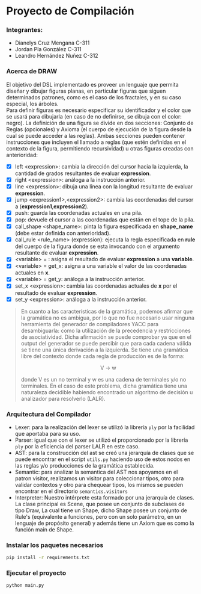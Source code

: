 # Proyecto de Compilación
### Integrantes:
* Dianelys Cruz Mengana C-311
* Jordan Pla González C-311
* Leandro Hernández Nuñez C-312

### Acerca de DRAW
El objetivo del DSL implementado es proveer un lenguaje que permita diseñar y dibujar figuras planas, en particular figuras que siguen determinados patrones, como es el caso de los fractales, y en su caso especial, los árboles.  
Para definir figuras es necesario especificar su identificador <nombre> y el color que se usará para dibujarla (en caso de no definirse, se dibuja con el color: negro). La definición de una figura se divide en dos secciones: Conjunto de Reglas (opcionales) y Axioma (el cuerpo de ejecución de la figura desde la cual se puede acceder a las reglas). Ambas secciones pueden contener instrucciones que incluyen el llamado a reglas (que estén definidas en el contexto de la figura, permitiendo recursividad) u otras figuras creadas con anterioridad:  
- [x] left \<expression>: cambia la dirección del cursor hacia la izquierda, la cantidad de grados resultantes de evaluar **expression**.
- [x] right \<expression>: análoga a la instrucción anterior.
- [x] line \<expression>: dibuja una línea con la longitud resultante de evaluar **expression**.
- [x] jump \<expression1>,\<expression2>: cambia las coordenadas del cursor a (**expression1**,**expression2**).
- [x] push: guarda las coordenadas actuales en una pila. 
- [x] pop: devuele el cursor a las coordenadas que están en el tope de la pila.
- [x] call_shape \<shape_name>: pinta la figura especificada en **shape_name** (debe estar definida con anterioridad).
- [x] call_rule \<rule_name> (expression): ejecuta la regla especificada en **rule** del cuerpo de la figura donde se esta invocando con el argumento resultante de evaluar **expression**.
- [x] \<variable> = <expression>: asigna el resultado de evaluar **expression** a una **variable**. 
- [x] \<variable> = get_x: asigna a una variable el valor de las coordenadas actuales en **x**.
- [x] \<variable> = get_y: análoga a la instrucción anterior.
- [x] set_x \<expression>: cambia las coordenadas actuales de **x** por el resultado de evaluar **expression**.
- [x] set_y \<expression>: análoga a la instrucción anterior.

> En cuanto a las características de la gramática, podemos afirmar que la gramática no es ambigua, por lo que no fue necesario usar ninguna herramienta del generador de compiladores YACC para desambiguarla: como la utilización de la precedencia y restricciones de asociatividad. Dicha afirmación se puede comprobar ya que en el output del generador se puede percibir que para cada cadena válida se tiene una única derivación a la izquierda. Se tiene una gramática libre del contexto donde cada regla de producción es de la forma:    
> <p align="center"> V → w </p>    
> donde V es un no terminal y w es una cadena de terminales y/o no terminales. En el caso de este problema, dicha gramática tiene una naturaleza decidible habiendo encontrado un algoritmo de decisión u analizador para resolverlo (LALR).

### Arquitectura del Compilador
* Lexer: para la realización del lexer se utilizó la librería ```ply``` por la facilidad que aportaba para su uso.
* Parser: igual que con el lexer se utilizó el proporcionado por la librería ```ply``` por la eficiencia del parser LALR en este caso.
* AST: para la construcción del ast se creó una jerarquía de clases que se puede encontrar en el script ```utils.py``` haciendo uso de estos nodos en las reglas y/o producciones de la gramática establecida.
* Semantic: para analizar la semantica del AST nos apoyamos en el patron visitor, realizamos un visitor para coleccionar tipos, otro para validar contextos y otro para chequear tipos, los mismos se pueden encontrar en el directorio ```semantics.visitors```
* Interpreter: Nuestro intérprete esta formado por una jerarquía de clases. La clase principal es Scene, que posee un conjunto de subclases de tipo Draw, La cual tiene un Shape, dicho Shape posee un conjunto de Rule's (equivalente a funciones, pero con un solo parámetro, en un lenguaje de propósito general) y además tiene un Axiom que es como la función main de Shape.

### Instalar los paquetes necesarios
```zsh
pip install -r requirements.txt
```

### Ejecutar el proyecto
```
python main.py
```
